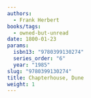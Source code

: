 ```yaml
---
authors:
  - Frank Herbert
books/tags:
  - owned-but-unread
date: 1800-01-23
params:
  isbn13: "9780399130274"
  series_order: "6"
  year: "1985"
slug: "9780399130274"
title: Chapterhouse, Dune
weight: 1
---
```


<!--more-->
